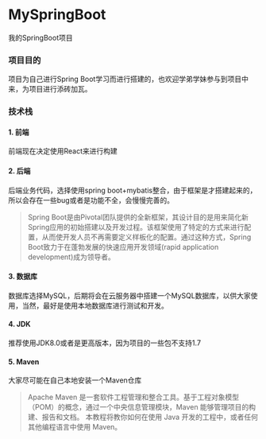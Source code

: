 # MySpringBoot
我的SpringBoot项目
### 项目目的
项目为自己进行Spring Boot学习而进行搭建的，也欢迎学弟学妹参与到项目中来，为项目进行添砖加瓦。
### 技术栈
#### 1. 前端
前端现在决定使用React来进行构建
#### 2. 后端
后端业务代码，选择使用spring boot+mybatis整合，由于框架是才搭建起来的，所以会存在一些bug或者是功能不全，会慢慢完善的。
> Spring Boot是由Pivotal团队提供的全新框架，其设计目的是用来简化新Spring应用的初始搭建以及开发过程。该框架使用了特定的方式来进行配置，从而使开发人员不再需要定义样板化的配置。通过这种方式，Spring Boot致力于在蓬勃发展的快速应用开发领域(rapid application development)成为领导者。

#### 3. 数据库
数据库选择MySQL，后期将会在云服务器中搭建一个MySQL数据库，以供大家使用，当然，最好是使用本地数据库进行测试和开发。
#### 4. JDK
推荐使用JDK8.0或者是更高版本，因为项目的一些包不支持1.7
#### 5. Maven
大家尽可能在自己本地安装一个Maven仓库

> Apache Maven 是一套软件工程管理和整合工具。基于工程对象模型（POM）的概念，通过一个中央信息管理模块，Maven 能够管理项目的构建、报告和文档。 本教程将教你如何在使用 Java 开发的工程中，或者任何其他编程语言中使用 Maven。

